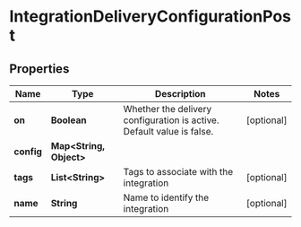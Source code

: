 

# IntegrationDeliveryConfigurationPost


## Properties

| Name | Type | Description | Notes |
|------------ | ------------- | ------------- | -------------|
|**on** | **Boolean** | Whether the delivery configuration is active. Default value is false. |  [optional] |
|**config** | **Map&lt;String, Object&gt;** |  |  |
|**tags** | **List&lt;String&gt;** | Tags to associate with the integration |  [optional] |
|**name** | **String** | Name to identify the integration |  [optional] |



